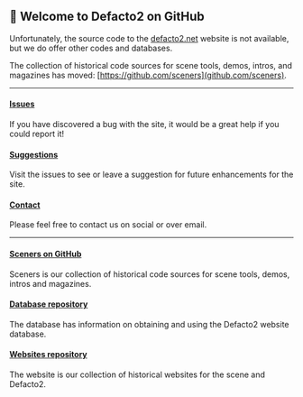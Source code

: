 ## 💾 Welcome to Defacto2 on GitHub

Unfortunately, the source code to the [defacto2.net](https://defacto2.net) website is not available, but we do offer other codes and databases.

The collection of historical code sources for scene tools, demos, intros, and magazines has moved: [https://github.com/sceners](github.com/sceners).

---

#### [Issues](https://github.com/Defacto2/defacto2-website/issues/new)

If you have discovered a bug with the site, it would be a great help if you could report it!

#### [Suggestions](https://github.com/Defacto2/defacto2.net/issues)

Visit the issues to see or leave a suggestion for future enhancements for the site.

#### [Contact](https://defacto2.net/contact)

Please feel free to contact us on social or over email.

---

#### [Sceners on GitHub](https://github.com/sceners)

Sceners is our collection of historical code sources for scene tools, demos, intros and magazines.

#### [Database repository](https://github.com/Defacto2/database)

The database has information on obtaining and using the Defacto2 website database.

#### [Websites repository](https://github.com/Defacto2/websites)

The website is our collection of historical websites for the scene and Defacto2.

<!--

**Here are some ideas to get you started:**

🙋‍♀️ A short introduction - what is your organization all about?
🌈 Contribution guidelines - how can the community get involved?
👩‍💻 Useful resources - where can the community find your docs? Is there anything else the community should know?
🍿 Fun facts - what does your team eat for breakfast?
🧙 Remember, you can do mighty things with the power of [Markdown](https://docs.github.com/github/writing-on-github/getting-started-with-writing-and-formatting-on-github/basic-writing-and-formatting-syntax)
-->
